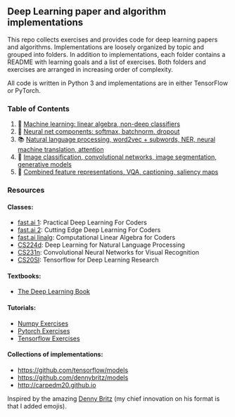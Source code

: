 ## Deep Learning paper and algorithm implementations

This repo collects exercises and provides code for deep learning papers and algorithms. Implementations are loosely organized by topic and grouped into folders. In addition to implementations, each folder contains a README with learning goals and a list of exercises. Both folders and exercises are arranged in increasing order of complexity.

All code is written in Python 3 and implementations are in either TensorFlow or PyTorch.

### Table of Contents

1. 🎯 [Machine learning: linear algebra, non-deep classifiers](1-machine-learning)
2. 🔑 [Neural net components: softmax, batchnorm, dropout](2-neural-nets)
3. 📚 [Natural language processing, word2vec + subwords, NER, neural machine translation, attention](3-rnns)
4. 🎨 [Image classification, convolutional networks, image segmentation, generative models](4-cnns)
5. 💬 [Combined feature representations, VQA, captioning, saliency maps](5-rnns-cnns)

### Resources

#### Classes:

- [fast.ai 1](http://course.fast.ai/): Practical Deep Learning For Coders
- [fast.ai 2](http://course.fast.ai/): Cutting Edge Deep Learning For Coders
- [fast.ai linalg](https://github.com/fastai/numerical-linear-algebra/blob/master/README.md): Computational Linear Algebra for Coders
- [CS224d](http://cs224d.stanford.edu/syllabus.html): Deep Learning for Natural Language Processing
- [CS231n](http://cs231n.stanford.edu/syllabus.html): Convolutional Neural Networks for Visual Recognition
- [CS20SI](https://web.stanford.edu/class/cs20si/syllabus.html): Tensorflow for Deep Learning Research

#### Textbooks:

- [The Deep Learning Book](https://www.deeplearningbook.org/)

#### Tutorials:

- [Numpy Exercises](https://github.com/Kyubyong/numpy_exercises)
- [Pytorch Exercises](https://github.com/Kyubyong/pytorch_exercises)
- [Tensorflow Exercises](https://github.com/Kyubyong/tensorflow-exercises)

#### Collections of implementations:

- https://github.com/tensorflow/models
- https://github.com/dennybritz/models
- http://carpedm20.github.io


Inspired by the amazing [Denny Britz](https://github.com/dennybritz/reinforcement-learning/blob/master/README.md) (my chief innovation on his format is that I added emojis).
